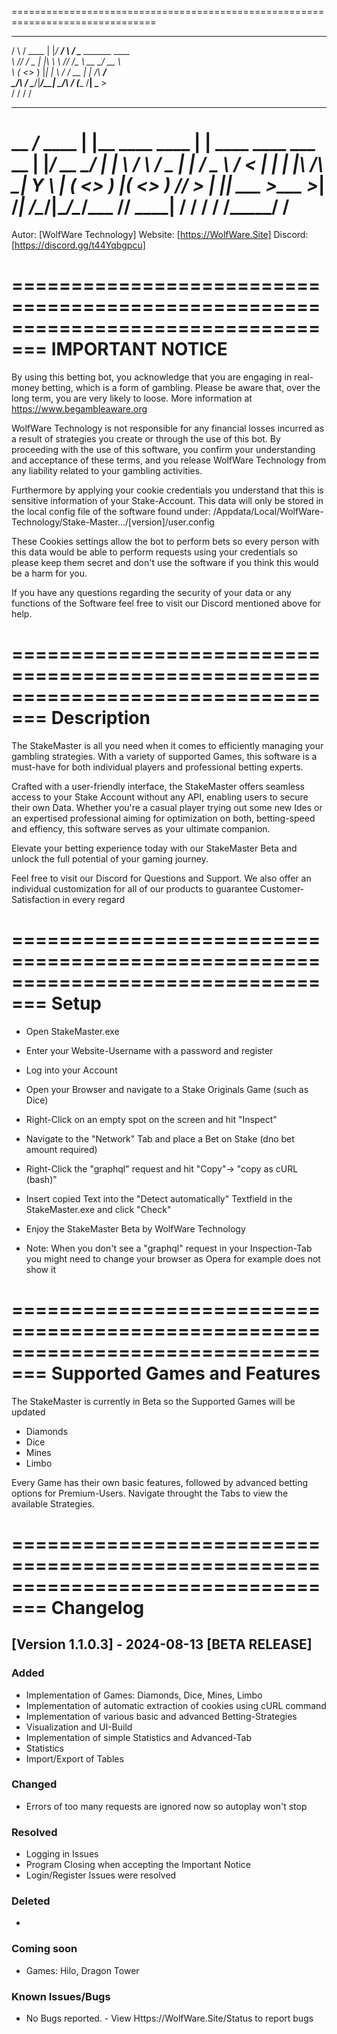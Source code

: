 ===============================================================================
 __      __       __   _____  __      __
/  \    /  \____ |  |_/ ____\/  \    /  \_____ _______   ____   
\   \/\/   /  _ \|  |\   __\ \   \/\/   /\__  \\_  __ \_/ __ \   
 \        (  <_> )  |_|  |    \        /  / __ \|  | \/\  ___/   
  \__/\  / \____/|____/__|     \__/\  /  (____  /__|    \___  >  
       \/                           \/        \/            \/         
___________            __                   __                       
\__    ___/___   ____ |  |__   ____   ____ |  |   ____   ____ ___ __
  |    |_/ __ \_/ ___\|  |  \ /    \ /  _ \|  |  /  _ \ / ___<   |  |
  |    |\  ___/\  \___|   Y  \   |  (  <_> )  |_(  <_> ) /_/  >___  |
  |____| \___  >\___  >___|  /___|  /\____/|____/\____/\___  // ____|
             \/     \/     \/     \/                  /_____/ \/     
===============================================================================

Autor:   [WolfWare Technology]
Website: [https://WolfWare.Site]
Discord: [https://discord.gg/t44Yqbgpcu]


=================================================================================
IMPORTANT NOTICE
=================================================================================

By using this betting bot, you acknowledge that you are engaging in real-money
betting, which is a form of gambling. Please be aware that, over the long term,
you are very likely to loose. More information at https://www.begambleaware.org

WolfWare Technology is not responsible for any financial losses incurred as a
result of strategies you create or through the use of this bot. By proceeding
with the use of this software, you confirm your understanding and acceptance
of these terms, and you release WolfWare Technology from any liability related
to your gambling activities.

Furthermore by applying your cookie credentials you understand that this is 
sensitive information of your Stake-Account. This data will only be stored in
the local config file of the software found under:
/Appdata/Local/WolfWare-Technology/Stake-Master.../[version]/user.config

These Cookies settings allow the bot to perform bets so every person with this
data would be able to perform requests using your credentials so please keep
them secret and don't use the software if you think this would be a harm for you.

If you have any questions regarding the security of your data or any functions
of the Software feel free to visit our Discord mentioned above for help.

=================================================================================
Description
=================================================================================

The StakeMaster is all you need when it comes to efficiently managing your
gambling strategies. With a variety of supported Games, this software is a
must-have for both individual players and professional betting experts.

Crafted with a user-friendly interface, the StakeMaster offers seamless access
to your Stake Account without any API, enabling users to secure their own Data.
Whether you're a casual player trying out some new Ides or an expertised
professional aiming for optimization on both, betting-speed and effiency, this
software serves as your ultimate companion.

Elevate your betting experience today with our StakeMaster Beta and unlock the
full potential of your gaming journey.


Feel free to visit our Discord for Questions and Support.
We also offer an individual customization for all of our products to guarantee
Customer-Satisfaction in every regard

=================================================================================
Setup
=================================================================================

- Open StakeMaster.exe
- Enter your Website-Username with a password and register
- Log into your Account
- Open your Browser and navigate to a Stake Originals Game (such as Dice)
- Right-Click on an empty spot on the screen and hit "Inspect"
- Navigate to the "Network" Tab and place a Bet on Stake (dno bet amount required)
- Right-Click the "graphql" request and hit "Copy"→ "copy as cURL (bash)"
- Insert copied Text into the "Detect automatically" Textfield in the
  StakeMaster.exe and click "Check"
- Enjoy the StakeMaster Beta by WolfWare Technology

- Note: When you don't see a "graphql" request in your Inspection-Tab you might
	need to change your browser as Opera for example does not show it

=================================================================================
Supported Games and Features
=================================================================================

The StakeMaster is currently in Beta so the Supported Games will be updated

- Diamonds
- Dice
- Mines
- Limbo

Every Game has their own basic features, followed by advanced betting options
for Premium-Users. Navigate throught the Tabs to view the available Strategies.

=================================================================================
Changelog
=================================================================================

[Version 1.1.0.3] - 2024-08-13 [BETA RELEASE]
----------------------------

### Added
- Implementation of Games: Diamonds, Dice, Mines, Limbo
- Implementation of automatic extraction of cookies using cURL command
- Implementation of various basic and advanced Betting-Strategies
- Visualization and UI-Build
- Implementation of simple Statistics and Advanced-Tab
- Statistics
- Import/Export of Tables

### Changed
- Errors of too many requests are ignored now so autoplay won't stop

### Resolved
- Logging in Issues
- Program Closing when accepting the Important Notice
- Login/Register Issues were resolved

### Deleted
- 

### Coming soon
- Games: Hilo, Dragon Tower

### Known Issues/Bugs
- No Bugs reported. - View Https://WolfWare.Site/Status to report bugs

